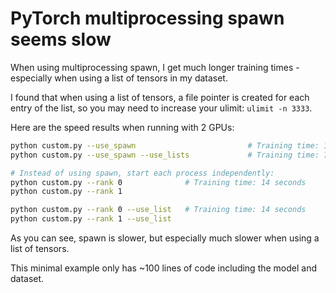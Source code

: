 # PyTorch multiprocessing spawn seems slow

When using multiprocessing spawn, I get much longer training times - especially when using a list of tensors in my dataset.

I found that when using a list of tensors, a file pointer is created for each entry of the list, so you may need to increase your ulimit: `ulimit -n 3333`.

Here are the speed results when running with 2 GPUs:

```bash
python custom.py --use_spawn                         # Training time: 17 seconds
python custom.py --use_spawn --use_lists             # Training time: 72 seconds (!)

# Instead of using spawn, start each process independently:
python custom.py --rank 0              # Training time: 14 seconds
python custom.py --rank 1

python custom.py --rank 0 --use_list   # Training time: 14 seconds
python custom.py --rank 1 --use_list
```

As you can see, spawn is slower, but especially much slower when using a list of tensors.

This minimal example only has ~100 lines of code including the model and dataset.
